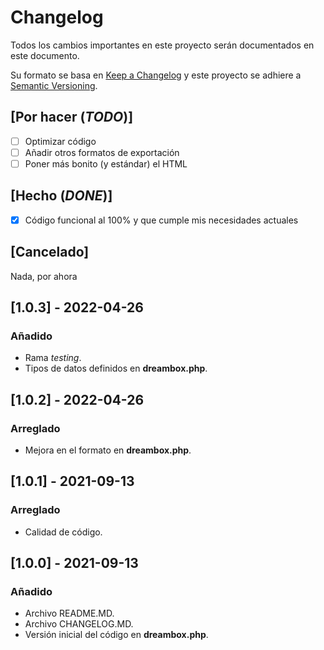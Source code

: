 # Changelog
Todos los cambios importantes en este proyecto serán documentados en este documento.

Su formato se basa en [Keep a Changelog](https://keepachangelog.com/en/1.0.0/) y este proyecto se adhiere a [Semantic Versioning](https://semver.org/spec/v2.0.0.html).

## [Por hacer (*TODO*)]
- [ ] Optimizar código
- [ ] Añadir otros formatos de exportación
- [ ] Poner más bonito (y estándar) el HTML

## [Hecho (*DONE*)]
- [x] Código funcional al 100% y que cumple mis necesidades actuales


## [Cancelado]
Nada, por ahora

## [1.0.3] - 2022-04-26
### Añadido
- Rama *testing*.
- Tipos de datos definidos en **dreambox.php**.

## [1.0.2] - 2022-04-26
### Arreglado
- Mejora en el formato en **dreambox.php**.

## [1.0.1] - 2021-09-13
### Arreglado
- Calidad de código.

## [1.0.0] - 2021-09-13
### Añadido
- Archivo README.MD.
- Archivo CHANGELOG.MD.
- Versión inicial del código en **dreambox.php**.
